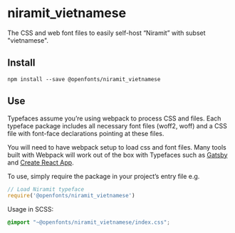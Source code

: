 
# niramit_vietnamese

The CSS and web font files to easily self-host “Niramit” with subset "vietnamese".

## Install

`npm install --save @openfonts/niramit_vietnamese`

## Use

Typefaces assume you’re using webpack to process CSS and files. Each typeface
package includes all necessary font files (woff2, woff) and a CSS file with
font-face declarations pointing at these files.

You will need to have webpack setup to load css and font files. Many tools built
with Webpack will work out of the box with Typefaces such as [Gatsby](https://github.com/gatsbyjs/gatsby)
and [Create React App](https://github.com/facebookincubator/create-react-app).

To use, simply require the package in your project’s entry file e.g.

```javascript
// Load Niramit typeface
require('@openfonts/niramit_vietnamese')
```

Usage in SCSS:
```scss
@import "~@openfonts/niramit_vietnamese/index.css";
```

